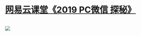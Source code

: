 # <a href="http://t.cn/EXUbebQ" target="_blank">网易云课堂《2019 PC微信 探秘》</a>
<br/>
<img src="https://github.com/zmrbak/PcWeChatHooK/blob/master/images/Header.png"/>
<br/>

